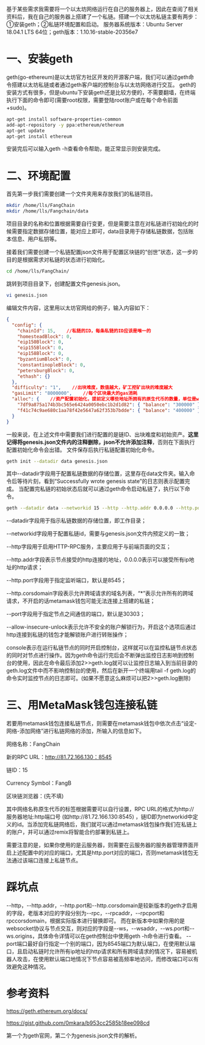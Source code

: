 基于某些需求我需要将一个以太坊网络运行在自己的服务器上，因此在查阅了相关资料后，我在自己的服务器上搭建了一个私链。搭建一个以太坊私链主要有两步：①安装geth；②私链环境配置和启动。
服务器系统版本：Ubuntu Server 18.04.1 LTS 64位；geth版本：1.10.16-stable-20356e7

# 一、安装geth

geth(go-ethereum)是以太坊官方社区开发的开源客户端，我们可以通过geth命令搭建以太坊私链或者通过geth客户端的控制台与以太坊网络进行交互。
geth的安装方式有很多，但是ubuntu下安装geth还是比较方便的，不需要翻墙，在终端执行下面的命令即可(需要root权限，需要登陆root账户或在每个命令前面+sudo)。

```bash
apt-get install software-properties-common
add-apt-repository -y ppa:ethereum/ethereum
apt-get update
apt-get install ethereum
```

安装完后可以输入geth -h查看命令帮助，能正常显示则安装完成。



# 二、环境配置

首先第一步我们需要创建一个文件夹用来存放我们的私链项目。

```bash
mkdir /home/lls/FangChain
mkdir /home/lls/Fangchain/data
```

项目目录的名称和位置根据需要自行变更，但是需要注意在对私链进行初始化的时候需要指定数据存储位置，能对应上即可，data目录用于存储私链数据，包括账本信息、用户私钥等。


接着我们需要创建一个私链配置json文件用于配置区块链的“创世”状态，这一步的目的是根据需求对私链的状态进行初始化。

```bash
cd /home/lls/FangChain/
```

跳转到项目目录下，创建配置文件genesis.json。

```bash
vi genesis.json
```


编辑文件内容，这里用以太坊官网给的例子，输入内容如下：

```json
{
  "config": {
    "chainId": 15,    //私链的ID，每条私链的ID应该是唯一的
    "homesteadBlock": 0,
    "eip150Block": 0,
    "eip155Block": 0,
    "eip158Block": 0,
    "byzantiumBlock": 0,
    "constantinopleBlock": 0,
    "petersburgBlock": 0,
    "ethash": {}
  },
  "difficulty": "1",    //出块难度，数值越大，矿工挖矿出块的难度越大
  "gasLimit": "8000000",    //每个区块最大的gas消耗
  "alloc": {    //资产配置初始化，提前定义哪些地址所拥有的原生代币的数量，单位是wei
    "7df9a875a174b3bc565e6424a0050ebc1b2d1d82": { "balance": "300000" },
    "f41c74c9ae680c1aa78f42e5647a62f353b7bdde": { "balance": "400000" }
  }
}
```

一般来说，在上述文件中需要我们进行配置的是链ID、出块难度和初始资产。**这里记得将genesis.json文件内的注释删除，json不允许添加注释**，否则在下面执行配置初始化命令会出错。
文件保存后执行私链配置初始化命令。

```bash
geth init --datadir data genesis.json
```

其中--datadir字段用于配置私链数据的存储位置，这里存在data文件夹。输入命令后等待片刻，看到“Successfully wrote genesis state”的日志则表示配置完成。
当配置完私链的初始状态后就可以通过geth命令启动私链了，执行以下命令。

```bash
geth --datadir data --networkid 15 --http --http.addr 0.0.0.0 --http.port 8545 --http.corsdomain "*" --port 30305 --allow-insecure-unlock console 2>>geth.log
```

--datadir字段用于指示私链数据的存储位置，即工作目录；

--networkid字段用于配置私链id，需要与genesis.json文件内预定义的一致；

--http字段用于启用HTTP-RPC服务，主要应用于与前端页面的交互；

--http.addr字段表示节点接受的http连接的地址，0.0.0.0表示可以接受所有ip地址的http请求；

--http.port字段用于指定监听端口，默认是8545；

--http.corsdomain字段表示允许跨域请求的域名列表，“*”表示允许所有的跨域请求，不开启的话metamask钱包可能无法连接上搭建的私链；

--port字段用于指定节点之间通信的端口，默认是30303；

--allow-insecure-unlock表示允许不安全的账户解锁行为，开启这个选项后通过http连接到私链的钱包才能解锁账户进行转账操作；

console表示在运行私链节点的同时开启控制台，这样就可以在监控私链节点状态的同时对节点进行操作。因为geth命令运行完后会不断弹出监控日志影响到控制台的使用，因此在命令最后添加2>>geth.log就可以让监控日志输入到当前目录的geth.log文件中而不影响控制台的使用，然后在新开一个终端用tail -f geth.log的命令实时监控节点的日志即可。(如果不愿意这么麻烦可以把2>>geth.log删除)



# 三、用MetaMask钱包连接私链

若要用metamask钱包连接私链节点，则需要在metamask钱包中依次点击“设定-网络-添加网络”进行私链网络的添加，所输入的信息如下。

网络名称：FangChain

新的RPC URL：http://81.72.166.130：8545

链ID：15

Currency Symbol：FangB

区块链浏览器：(先不填)

其中网络名称原生代币的标签根据需要可以自行设置，RPC URL的格式为http://服务器地址:http端口号 (如http://81.72.166.130:8545) ，链ID即为networkid中定义的id。当添加完私链网络后，我们就可以通过metamask钱包操作我们在私链上的账户，并可以通过remix将智能合约部署到私链上。

需要注意的是，如果你使用的是云服务器，则需要在云服务器的服务器管理界面开启上述配置中的对应的端口，尤其是http.port对应的端口，否则metamask钱包无法通过该端口连接上私链节点。



# 踩坑点

--http，--http.addr，--http.port和--http.corsdomain是较新版本的geth才启用的字段，老版本对应的字段分别为--rpc，--rpcaddr，--rpcport和rpccorsdomain，根据实际版本进行替换即可。
而在新版本中如果你用的是websocket协议与节点交互，则对应的字段是--ws，--wsaddr，--ws.port和--ws.origins，具体命令详情可以在geth控制台中使用geth -h命令进行查看。
--port端口最好自行指定一个别的端口，因为8545端口为默认端口，在使用默认端口，且启动私链时允许所有ip地址的http请求和所有跨域请求的情况下，容易被机器人攻击，在使用默认端口地情况下节点容易被高频率地访问，而修改端口可以有效避免这种情况。



# 参考资料

https://geth.ethereum.org/docs/

https://gist.github.com/0mkara/b953cc2585b18ee098cd

第一个为geth官网，第二个为genesis.json文件的解析。
